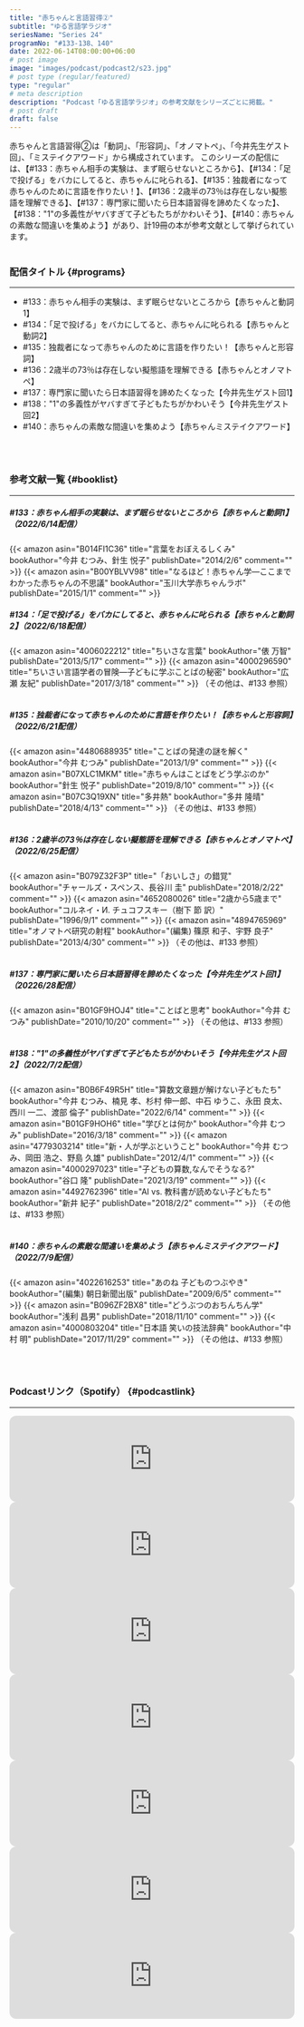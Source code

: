 ```yaml
---
title: "赤ちゃんと言語習得②"
subtitle: "ゆる言語学ラジオ"
seriesName: "Series 24"
programNo: "#133-138、140"
date: 2022-06-14T08:00:00+06:00
# post image
image: "images/podcast/podcast2/s23.jpg"
# post type (regular/featured)
type: "regular"
# meta description
description: "Podcast「ゆる言語学ラジオ」の参考文献をシリーズごとに掲載。"
# post draft
draft: false
---
```


赤ちゃんと言語習得②は「動詞」、「形容詞」、「オノマトペ」、「今井先生ゲスト回」、「ミステイクアワード」から構成されています。
このシリーズの配信には、【#133：赤ちゃん相手の実験は、まず眠らせないところから】、【#134：「足で投げる」をバカにしてると、赤ちゃんに叱られる】、【#135：独裁者になって赤ちゃんのために言語を作りたい！】、【#136：2歳半の73％は存在しない擬態語を理解できる】、【#137：専門家に聞いたら日本語習得を諦めたくなった】、【#138："1"の多義性がヤバすぎて子どもたちがかわいそう】、【#140：赤ちゃんの素敵な間違いを集めよう】があり、計19冊の本が参考文献として挙げられています。<br>
<br>


### 配信タイトル {#programs}
<hr>

* #133：赤ちゃん相手の実験は、まず眠らせないところから【赤ちゃんと動詞1】
* #134：「足で投げる」をバカにしてると、赤ちゃんに叱られる【赤ちゃんと動詞2】
* #135：独裁者になって赤ちゃんのために言語を作りたい！【赤ちゃんと形容詞】
* #136：2歳半の73％は存在しない擬態語を理解できる【赤ちゃんとオノマトペ】
* #137：専門家に聞いたら日本語習得を諦めたくなった【今井先生ゲスト回1】
* #138："1"の多義性がヤバすぎて子どもたちがかわいそう【今井先生ゲスト回2】
* #140：赤ちゃんの素敵な間違いを集めよう【赤ちゃんミステイクアワード】

<br>
<br>

### 参考文献一覧 {#booklist}
<hr>

##### #133：赤ちゃん相手の実験は、まず眠らせないところから【赤ちゃんと動詞1】（2022/6/14配信）
{{< amazon asin="B014FI1C36" title="言葉をおぼえるしくみ" bookAuthor="今井 むつみ、針生 悦子" publishDate="2014/2/6" comment="" >}}
{{< amazon asin="B00YBLVV98" title="なるほど！赤ちゃん学―ここまでわかった赤ちゃんの不思議" bookAuthor="玉川大学赤ちゃんラボ" publishDate="2015/1/1" comment="" >}}
<br>

##### #134：「足で投げる」をバカにしてると、赤ちゃんに叱られる【赤ちゃんと動詞2】（2022/6/18配信）
{{< amazon asin="4006022212" title="ちいさな言葉" bookAuthor="俵 万智" publishDate="2013/5/17" comment="" >}}
{{< amazon asin="4000296590" title="ちいさい言語学者の冒険―子どもに学ぶことばの秘密" bookAuthor="広瀬 友紀" publishDate="2017/3/18" comment="" >}}
（その他は、#133 参照）
<br>
<br>

##### #135：独裁者になって赤ちゃんのために言語を作りたい！【赤ちゃんと形容詞】（2022/6/21配信）
{{< amazon asin="4480688935" title="ことばの発達の謎を解く" bookAuthor="今井 むつみ" publishDate="2013/1/9" comment="" >}}
{{< amazon asin="B07XLC1MKM" title="赤ちゃんはことばをどう学ぶのか" bookAuthor="針生 悦子" publishDate="2019/8/10" comment="" >}}
{{< amazon asin="B07C3Q19XN" title="多井熱" bookAuthor="多井 隆晴" publishDate="2018/4/13" comment="" >}}
（その他は、#133 参照）
<br>
<br>

##### #136：2歳半の73％は存在しない擬態語を理解できる【赤ちゃんとオノマトペ】（2022/6/25配信）
{{< amazon asin="B079Z32F3P" title="「おいしさ」の錯覚" bookAuthor="チャールズ・スペンス、長谷川 圭" publishDate="2018/2/22" comment="" >}}
{{< amazon asin="4652080026" title="2歳から5歳まで" bookAuthor="コルネイ・И. チュコフスキー（樹下 節 訳）" publishDate="1996/9/1" comment="" >}}
{{< amazon asin="4894765969" title="オノマトペ研究の射程" bookAuthor="(編集) 篠原 和子、宇野 良子" publishDate="2013/4/30" comment="" >}}
（その他は、#133 参照）
<br>
<br>

##### #137：専門家に聞いたら日本語習得を諦めたくなった【今井先生ゲスト回1】（20226/28配信）
{{< amazon asin="B01GF9HOJ4" title="ことばと思考" bookAuthor="今井 むつみ" publishDate="2010/10/20" comment="" >}}
（その他は、#133 参照）
<br>
<br>

##### #138："1"の多義性がヤバすぎて子どもたちがかわいそう【今井先生ゲスト回2】（2022/7/2配信）
{{< amazon asin="B0B6F49R5H" title="算数文章題が解けない子どもたち" bookAuthor="今井 むつみ、楠見 孝、杉村 伸一郎、中石 ゆうこ、永田 良太、西川 一二、渡部 倫子" publishDate="2022/6/14" comment="" >}}
{{< amazon asin="B01GF9HOH6" title="学びとは何か" bookAuthor="今井 むつみ" publishDate="2016/3/18" comment="" >}}
{{< amazon asin="4779303214" title="新・人が学ぶということ" bookAuthor="今井 むつみ、岡田 浩之、野島 久雄" publishDate="2012/4/1" comment="" >}}
{{< amazon asin="4000297023" title="子どもの算数,なんでそうなる?" bookAuthor="谷口 隆" publishDate="2021/3/19" comment="" >}}
{{< amazon asin="4492762396" title="AI vs. 教科書が読めない子どもたち" bookAuthor="新井 紀子" publishDate="2018/2/2" comment="" >}}
（その他は、#133 参照）
<br>
<br>

##### #140：赤ちゃんの素敵な間違いを集めよう【赤ちゃんミステイクアワード】（2022/7/9配信）
{{< amazon asin="4022616253" title="あのね 子どものつぶやき" bookAuthor="(編集) 朝日新聞出版" publishDate="2009/6/5" comment="" >}}
{{< amazon asin="B096ZF2BX8" title="どうぶつのおちんちん学" bookAuthor="浅利 昌男" publishDate="2018/11/10" comment="" >}}
{{< amazon asin="4000803204" title="日本語 笑いの技法辞典" bookAuthor="中村 明" publishDate="2017/11/29" comment="" >}}
（その他は、#133 参照）


<br>
<br>

### Podcastリンク（Spotify） {#podcastlink}
<hr>

<iframe style="border-radius:12px" src="https://open.spotify.com/embed/episode/7ajPuniY0TFixYbtN9qoZC?utm_source=generator" width="100%" height="152" frameBorder="0" allowfullscreen="" allow="autoplay; clipboard-write; encrypted-media; fullscreen; picture-in-picture"></iframe>
<iframe style="border-radius:12px" src="https://open.spotify.com/embed/episode/3a3nP4N0uvsFnncDJwjayk?utm_source=generator" width="100%" height="152" frameBorder="0" allowfullscreen="" allow="autoplay; clipboard-write; encrypted-media; fullscreen; picture-in-picture"></iframe>
<iframe style="border-radius:12px" src="https://open.spotify.com/embed/episode/2vvvIIPhvCzySg8ELs8cjR?utm_source=generator" width="100%" height="152" frameBorder="0" allowfullscreen="" allow="autoplay; clipboard-write; encrypted-media; fullscreen; picture-in-picture"></iframe>
<iframe style="border-radius:12px" src="https://open.spotify.com/embed/episode/6kWf0SV9IR77cUouslGSHM?utm_source=generator" width="100%" height="152" frameBorder="0" allowfullscreen="" allow="autoplay; clipboard-write; encrypted-media; fullscreen; picture-in-picture"></iframe>
<iframe style="border-radius:12px" src="https://open.spotify.com/embed/episode/2Iy6aDBQoEaVLKwD4Htp4S?utm_source=generator" width="100%" height="152" frameBorder="0" allowfullscreen="" allow="autoplay; clipboard-write; encrypted-media; fullscreen; picture-in-picture"></iframe>
<iframe style="border-radius:12px" src="https://open.spotify.com/embed/episode/4e6UCbgUTh7x4czYed9tjM?utm_source=generator" width="100%" height="152" frameBorder="0" allowfullscreen="" allow="autoplay; clipboard-write; encrypted-media; fullscreen; picture-in-picture"></iframe>
<iframe style="border-radius:12px" src="https://open.spotify.com/embed/episode/21zAAJ2m4fyRQdhACyXbz6?utm_source=generator" width="100%" height="152" frameBorder="0" allowfullscreen="" allow="autoplay; clipboard-write; encrypted-media; fullscreen; picture-in-picture"></iframe>